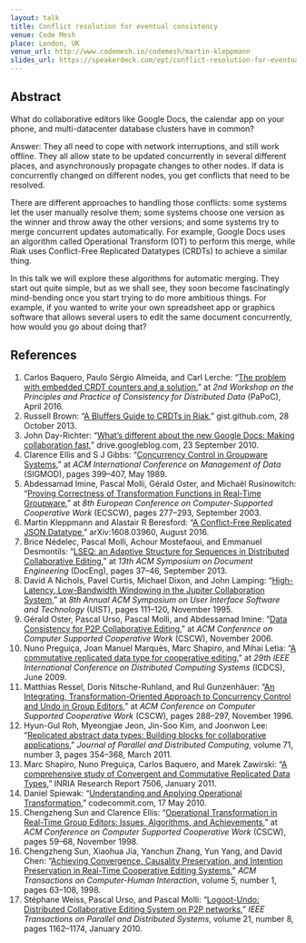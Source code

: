 ```yaml
---
layout: talk
title: Conflict resolution for eventual consistency
venue: Code Mesh
place: London, UK
venue_url: http://www.codemesh.io/codemesh/martin-kleppmann
slides_url: https://speakerdeck.com/ept/conflict-resolution-for-eventual-consistency
---
```


<script async class="speakerdeck-embed" data-id="4919ab73fb794e7ba0ff36501c981d5a" data-ratio="1.33333333333333" src="//speakerdeck.com/assets/embed.js"></script>


Abstract
--------

What do collaborative editors like Google Docs, the calendar app on your phone, and multi-datacenter
database clusters have in common?

Answer: They all need to cope with network interruptions, and still work offline. They all allow
state to be updated concurrently in several different places, and asynchronously propagate changes
to other nodes. If data is concurrently changed on different nodes, you get conflicts that need to
be resolved.

There are different approaches to handling those conflicts: some systems let the user manually
resolve them; some systems choose one version as the winner and throw away the other versions; and
some systems try to merge concurrent updates automatically. For example, Google Docs uses an
algorithm called Operational Transform (OT) to perform this merge, while Riak uses Conflict-Free
Replicated Datatypes (CRDTs) to achieve a similar thing.

In this talk we will explore these algorithms for automatic merging. They start out quite simple,
but as we shall see, they soon become fascinatingly mind-bending once you start trying to do more
ambitious things. For example, if you wanted to write your own spreadsheet app or graphics software
that allows several users to edit the same document concurrently, how would you go about doing that?


References
----------

1.  Carlos Baquero, Paulo Sérgio Almeida, and Carl Lerche: “[The problem with embedded CRDT counters
    and a solution][embedded],” at *2nd Workshop on the Principles and Practice of Consistency for
    Distributed Data* (PaPoC), April 2016.
2.  Russell Brown: “[A Bluffers Guide to CRDTs in Riak][riak],” gist.github.com, 28 October 2013.
3.  John Day-Richter: “[What’s different about the new Google Docs: Making collaboration
    fast][googledocs],” drive.googleblog.com, 23 September 2010.
4.  Clarence Ellis and S J Gibbs: “[Concurrency Control in Groupware Systems][ellis-gibbs],” at *ACM
    International Conference on Management of Data* (SIGMOD), pages 399–407, May 1989.
5.  Abdessamad Imine, Pascal Molli, Gérald Oster, and Michaël Rusinowitch: “[Proving Correctness of
    Transformation Functions in Real-Time Groupware][proving],” at *8th European Conference on
    Computer-Supported Cooperative Work* (ECSCW), pages 277–293, September 2003.
6.  Martin Kleppmann and Alastair R Beresford: “[A Conflict-Free Replicated JSON
    Datatype][json-crdt],” arXiv:1608.03960, August 2016.
7.  Brice Nédelec, Pascal Molli, Achour Mostefaoui, and Emmanuel Desmontils: “[LSEQ: an Adaptive
    Structure for Sequences in Distributed Collaborative Editing][lseq],” at *13th ACM Symposium on
    Document Engineering* (DocEng), pages 37–46, September 2013.
8.  David A Nichols, Pavel Curtis, Michael Dixon, and John Lamping: “[High-Latency, Low-Bandwidth
    Windowing in the Jupiter Collaboration System][jupiter],” at *8th Annual ACM Symposium on User
    Interface Software and Technology* (UIST), pages 111–120, November 1995.
9.  Gérald Oster, Pascal Urso, Pascal Molli, and Abdessamad Imine: “[Data Consistency for P2P
    Collaborative Editing][woot],” at *ACM Conference on Computer Supported Cooperative Work*
    (CSCW), November 2006.
10. Nuno Preguiça, Joan Manuel Marquès, Marc Shapiro, and Mihai Letia: “[A commutative replicated
    data type for cooperative editing][treedoc],” at *29th IEEE International Conference on
    Distributed Computing Systems* (ICDCS), June 2009.
11. Matthias Ressel, Doris Nitsche-Ruhland, and Rul Gunzenhäuer: “[An Integrating,
    Transformation-Oriented Approach to Concurrency Control and Undo in Group Editors][adopted],” at
    *ACM Conference on Computer Supported Cooperative Work* (CSCW), pages 288–297, November 1996.
12. Hyun-Gul Roh, Myeongjae Jeon, Jin-Soo Kim, and Joonwon Lee: “[Replicated abstract data types:
    Building blocks for collaborative applications][rga],” *Journal of Parallel and Distributed
    Computing*, volume 71, number 3, pages 354–368, March 2011.
13. Marc Shapiro, Nuno Preguiça, Carlos Baquero, and Marek Zawirski: “[A comprehensive study of
    Convergent and Commutative Replicated Data Types][crdt-survey],” INRIA Research Report 7506,
    January 2011.
14. Daniel Spiewak: “[Understanding and Applying Operational Transformation][spiewak],”
    codecommit.com, 17 May 2010.
15. Chengzheng Sun and Clarence Ellis: “[Operational Transformation in Real-Time Group Editors:
    Issues, Algorithms, and Achievements][sun-ellis],” at *ACM Conference on Computer Supported
    Cooperative Work* (CSCW), pages 59–68, November 1998.
16. Chengzheng Sun, Xiaohua Jia, Yanchun Zhang, Yun Yang, and David Chen: “[Achieving Convergence,
    Causality Preservation, and Intention Preservation in Real-Time Cooperative Editing
    Systems][goto],” *ACM Transactions on Computer-Human Interaction*, volume 5, number 1, pages
    63–108, 1998.
17. Stéphane Weiss, Pascal Urso, and Pascal Molli: “[Logoot-Undo: Distributed Collaborative Editing
    System on P2P networks][logoot],” *IEEE Transactions on Parallel and Distributed Systems*,
    volume 21, number 8, pages 1162–1174, January 2010.

[embedded]: http://haslab.uminho.pt/cbm/files/abstractcounterpapocfinal.pdf
[riak]: https://gist.github.com/russelldb/f92f44bdfb619e089a4d
[googledocs]: https://drive.googleblog.com/2010/09/whats-different-about-new-google-docs.html
[ellis-gibbs]: http://www-ihm.lri.fr/~mbl/ENS/CSCW/material/papers/Ellis-SIGMOD89.pdf
[proving]: http://www.ecscw.org/2003/015Imine_ecscw03.pdf
[json-crdt]: http://arxiv.org/abs/1608.03960
[lseq]: https://hal.archives-ouvertes.fr/file/index/docid/921633/filename/fp025-nedelec.pdf
[jupiter]: http://www.lively-kernel.org/repository/webwerkstatt/projects/Collaboration/paper/Jupiter.pdf
[woot]: https://hal.archives-ouvertes.fr/file/index/docid/108523/filename/OsterCSCW06.pdf
[treedoc]: https://hal.inria.fr/inria-00445975/document
[adopted]: https://pdfs.semanticscholar.org/6a31/3d12c90b01efae531e70f8d0cd1d1e8565ae.pdf
[rga]: http://csl.skku.edu/papers/jpdc11.pdf
[crdt-survey]: http://hal.inria.fr/inria-00555588/
[spiewak]: http://www.codecommit.com/blog/java/understanding-and-applying-operational-transformation
[sun-ellis]: http://citeseerx.ist.psu.edu/viewdoc/download?doi=10.1.1.53.933&rep=rep1&type=pdf
[goto]: http://salvin.jeancharles.free.fr/Documents/Projet%20-%20Boulot/NTU-Singapore/p63-sun.pdf
[logoot]: https://www.researchgate.net/profile/Pascal_Urso/publication/233882440_Logoot-Undo_Distributed_Collaborative_Editing_System/links/0fcfd50c84f5194937000000.pdf
